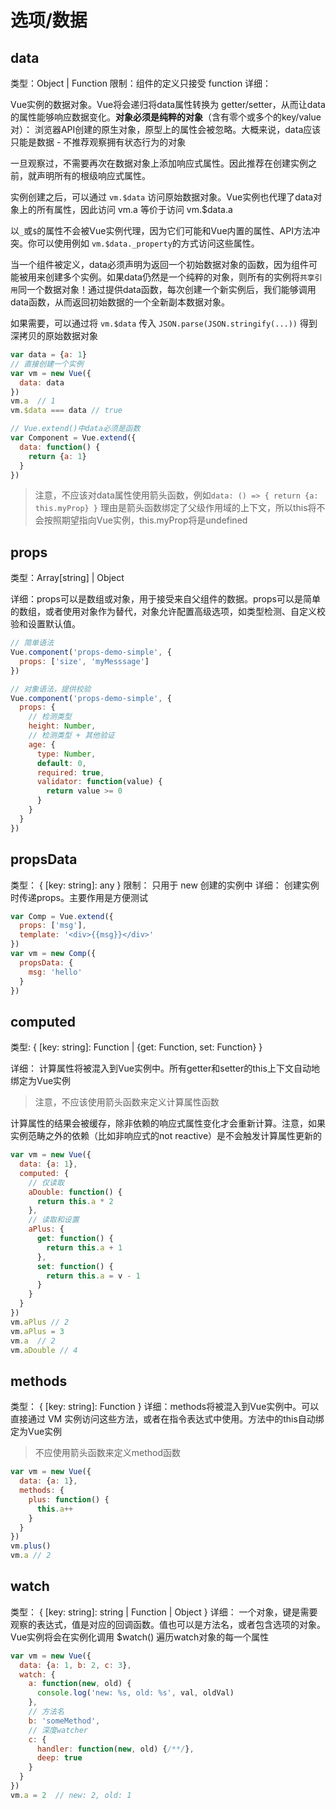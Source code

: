 # 选项/数据

## data

类型：Object | Function
限制：组件的定义只接受 function
详细：

Vue实例的数据对象。Vue将会递归将data属性转换为 getter/setter，从而让data的属性能够响应数据变化。**对象必须是纯粹的对象**（含有零个或多个的key/value对）：
浏览器API创建的原生对象，原型上的属性会被忽略。大概来说，data应该只能是数据 - 不推荐观察拥有状态行为的对象

一旦观察过，不需要再次在数据对象上添加响应式属性。因此推荐在创建实例之前，就声明所有的根级响应式属性。

实例创建之后，可以通过 `vm.$data` 访问原始数据对象。Vue实例也代理了data对象上的所有属性，因此访问 vm.a 等价于访问 vm.$data.a

以`_`或`$`的属性不会被Vue实例代理，因为它们可能和Vue内置的属性、API方法冲突。你可以使用例如 `vm.$data._property`的方式访问这些属性。

当一个组件被定义，data必须声明为返回一个初始数据对象的函数，因为组件可能被用来创建多个实例。如果data仍然是一个纯粹的对象，则所有的实例将`共享引用`同一个数据对象！通过提供data函数，每次创建一个新实例后，我们能够调用data函数，从而返回初始数据的一个全新副本数据对象。

如果需要，可以通过将 `vm.$data` 传入 `JSON.parse(JSON.stringify(...))` 得到深拷贝的原始数据对象

```js
var data = {a: 1}
// 直接创建一个实例
var vm = new Vue({
  data: data
})
vm.a  // 1
vm.$data === data // true

// Vue.extend()中data必须是函数
var Component = Vue.extend({
  data: function() {
    return {a: 1}
  }
})
```

> 注意，不应该对data属性使用箭头函数，例如`data: () => { return {a: this.myProp} }` 理由是箭头函数绑定了父级作用域的上下文，所以this将不会按照期望指向Vue实例，this.myProp将是undefined

## props

类型：Array[string] | Object

详细：props可以是数组或对象，用于接受来自父组件的数据。props可以是简单的数组，或者使用对象作为替代，对象允许配置高级选项，如类型检测、自定义校验和设置默认值。

```js
// 简单语法
Vue.component('props-demo-simple', {
  props: ['size', 'myMesssage']
})

// 对象语法，提供校验
Vue.component('props-demo-simple', {
  props: {
    // 检测类型
    height: Number,
    // 检测类型 + 其他验证
    age: {
      type: Number,
      default: 0,
      required: true,
      validator: function(value) {
        return value >= 0
      }
    }
  }
})
```

## propsData

类型： { [key: string]: any }
限制： 只用于 new 创建的实例中
详细： 创建实例时传递props。主要作用是方便测试

```js
var Comp = Vue.extend({
  props: ['msg'],
  template: '<div>{{msg}}</div>'
})
var vm = new Comp({
  propsData: {
    msg: 'hello'
  }
})
```

## computed

类型: 
{ [key: string]: Function | {get: Function, set: Function} }

详细：
计算属性将被混入到Vue实例中。所有getter和setter的this上下文自动地绑定为Vue实例

> 注意，不应该使用箭头函数来定义计算属性函数

计算属性的结果会被缓存，除非依赖的响应式属性变化才会重新计算。注意，如果实例范畴之外的依赖（比如非响应式的not reactive）是不会触发计算属性更新的

```js
var vm = new Vue({
  data: {a: 1},
  computed: {
    // 仅读取
    aDouble: function() {
      return this.a * 2
    },
    // 读取和设置
    aPlus: {
      get: function() {
        return this.a + 1
      },
      set: function() {
        return this.a = v - 1
      }
    }
  }
})
vm.aPlus // 2
vm.aPlus = 3
vm.a  // 2
vm.aDouble // 4
```

## methods

类型： { [key: string]: Function }
详细：methods将被混入到Vue实例中。可以直接通过 VM 实例访问这些方法，或者在指令表达式中使用。方法中的this自动绑定为Vue实例

> 不应使用箭头函数来定义method函数

```js
var vm = new Vue({
  data: {a: 1},
  methods: {
    plus: function() {
      this.a++
    }
  }
})
vm.plus()
vm.a // 2
```

## watch 

类型： { [key: string]: string | Function | Object }
详细： 一个对象，键是需要观察的表达式，值是对应的回调函数。值也可以是方法名，或者包含选项的对象。Vue实例将会在实例化调用 $watch() 遍历watch对象的每一个属性

```js
var vm = new Vue({
  data: {a: 1, b: 2, c: 3},
  watch: {
    a: function(new, old) {
      console.log('new: %s, old: %s', val, oldVal)
    },
    // 方法名
    b: 'someMethod',
    // 深度watcher
    c: {
      handler: function(new, old) {/**/},
      deep: true
    }
  }
})
vm.a = 2  // new: 2, old: 1
```
